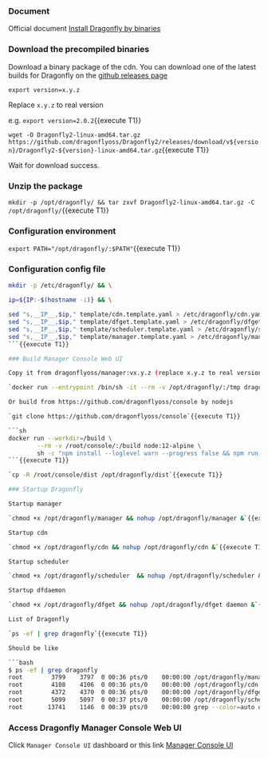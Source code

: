 
### Document

Official document [Install Dragonfly by binaries](https://d7y.io/docs/setup/install/source)

### Download the precompiled binaries

Download a binary package of the cdn. You can download one of the latest builds for Dragonfly on the [github releases page](https://github.com/dragonflyoss/Dragonfly2/releases)

`export version=x.y.z`

Replace `x.y.z` to real version

e.g. `export version=2.0.2`{{execute T1}}

`wget -O Dragonfly2-linux-amd64.tar.gz https://github.com/dragonflyoss/Dragonfly2/releases/download/v${version}/Dragonfly2-${version}-linux-amd64.tar.gz`{{execute T1}}

Wait for download success.

### Unzip the package

`mkdir -p /opt/dragonfly/ && tar zxvf Dragonfly2-linux-amd64.tar.gz -C /opt/dragonfly/`{{execute T1}}

### Configuration environment

`export PATH="/opt/dragonfly/:$PATH"`{{execute T1}}

### Configuration config file

```sh
mkdir -p /etc/dragonfly/ && \

ip=${IP:-$(hostname -i)} && \

sed "s,__IP__,$ip," template/cdn.template.yaml > /etc/dragonfly/cdn.yaml && \
sed "s,__IP__,$ip," template/dfget.template.yaml > /etc/dragonfly/dfget.yaml && \
sed "s,__IP__,$ip," template/scheduler.template.yaml > /etc/dragonfly/scheduler.yaml && \
sed "s,__IP__,$ip," template/manager.template.yaml > /etc/dragonfly/manager.yaml
```{{execute T1}}

### Build Manager Console Web UI

Copy it from dragonflyoss/manager:vx.y.z (replace x.y.z to real version e.g. 2.0.2)

`docker run --entrypoint /bin/sh -it --rm -v /opt/dragonfly/:/tmp dragonflyoss/manager:v2.0.2 -c "mv /opt/dragonfly/manager/console/dist /tmp/"`{{execute T1}}

Or build from https://github.com/dragonflyoss/console by nodejs

`git clone https://github.com/dragonflyoss/console`{{execute T1}}

```sh
docker run --workdir=/build \
        --rm -v /root/console/:/build node:12-alpine \
        sh -c "npm install --loglevel warn --progress false && npm run build"
```{{execute T1}}

`cp -R /root/console/dist /opt/dragonfly/dist`{{execute T1}}

### Startup Dragonfly

Startup manager

`chmod +x /opt/dragonfly/manager && nohup /opt/dragonfly/manager &`{{execute T1}}

Startup cdn

`chmod +x /opt/dragonfly/cdn && nohup /opt/dragonfly/cdn &`{{execute T1}}

Startup scheduler

`chmod +x /opt/dragonfly/scheduler  && nohup /opt/dragonfly/scheduler &`{{execute T1}}

Startup dfdaemon

`chmod +x /opt/dragonfly/dfget && nohup /opt/dragonfly/dfget daemon &`{{execute T1}}

List of Dragonfly

`ps -ef | grep dragonfly`{{execute T1}}

Should be like

```bash
$ ps -ef | grep dragonfly
root        3799    3797  0 00:36 pts/0    00:00:00 /opt/dragonfly/manager
root        4108    4106  0 00:36 pts/0    00:00:00 /opt/dragonfly/cdn
root        4372    4370  0 00:36 pts/0    00:00:00 /opt/dragonfly/dfget daemon
root        5099    5097  0 00:37 pts/0    00:00:00 /opt/dragonfly/scheduler
root       13741    1146  0 00:39 pts/0    00:00:00 grep --color=auto dragonfly
```

### Access Dragonfly Manager Console Web UI

Click `Manager Console UI` dashboard or this link [Manager Console UI](https://[[HOST_SUBDOMAIN]]-8080-[[KATACODA_HOST]].environments.katacoda.com)
